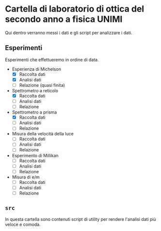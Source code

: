 # Cartella di laboratorio di ottica del secondo anno a fisica UNIMI

Qui dentro verranno messi i dati e gli script per analizzare i dati.

## Esperimenti

Esperimenti che effettueremo in ordine di data.

- Esperienza di Michelson
  - [x] Raccolta dati
  - [x] Analisi dati
  - [ ] Relazione (quasi finita)
- Spettrometro a reticolo
  - [x] Raccolta dati
  - [ ] Analisi dati
  - [ ] Relazione
- Spettrometro a prisma
  - [x] Raccolta dati
  - [ ] Analisi dati
  - [ ] Relazione
- Misura della velocità della luce
  - [ ] Raccolta dati
  - [ ] Analisi dati
  - [ ] Relazione
- Esperimento di Millikan
  - [ ] Raccolta dati
  - [ ] Analisi dati
  - [ ] Relazione
- Misura di e/m
  - [ ] Raccolta dati
  - [ ] Analisi dati
  - [ ] Relazione

## `src`

In questa cartella sono contenuti script di utility per rendere l'analisi dati più veloce e comoda.

